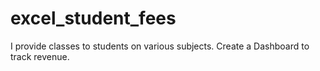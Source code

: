 # excel_student_fees
I provide classes to students on various subjects. Create a Dashboard to track revenue.
